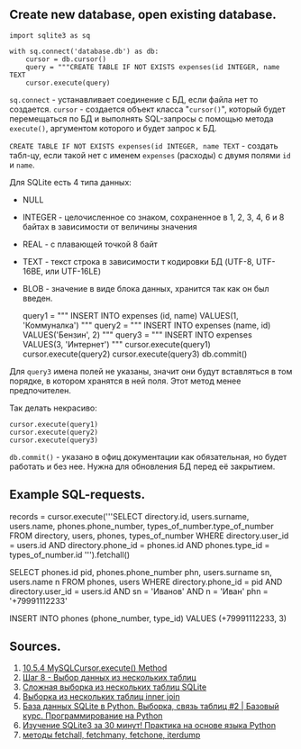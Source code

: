 ## Create new database, open existing database.

	import sqlite3 as sq
	
	with sq.connect('database.db') as db:
		cursor = db.cursor()
		query = """CREATE TABLE IF NOT EXISTS expenses(id INTEGER, name TEXT
		cursor.execute(query)


`sq.connect` - устанавливает соединение с БД, если файла нет то создается.
`cursor` - создается объект класса "`cursor()`", который будет перемещаться по БД и выполнять 
SQL-запросы с помощью метода `execute()`, аргументом которого и будет запрос к БД.

`CREATE TABLE IF NOT EXISTS expenses(id INTEGER, name TEXT` - создать табл-цу, если такой нет 
с именем `expenses` (расходы) с двумя полями `id` и `name`.

Для SQLite есть 4 типа данных:
- NULL
- INTEGER - целочисленное со знаком, сохраненное в 1, 2, 3, 4, 6 и 8 байтах в зависимости от 
величины значения
- REAL - с плавающей точкой 8 байт
- TEXT - текст строка в зависимости т кодировки БД (UTF-8, UTF-16BE, или UTF-16LE)
- BLOB - значение в виде блока данных, хранится так как он был введен.

	query1 = """ INSERT INTO expenses (id, name) VALUES(1, 'Коммуналка') """
	query2 = """ INSERT INTO expenses (name, id) VALUES('Бензин', 2) """
	query3 = """ INSERT INTO expenses VALUES(3, 'Интернет') """
	cursor.execute(query1)
	cursor.execute(query2)
	cursor.execute(query3)
	db.commit()
	
Для `query3` имена полей не указаны, значит они будут вставляться в том порядке, в котором
хранятся в ней поля. Этот метод менее предпочителен.

Так делать некрасиво:

	cursor.execute(query1)
	cursor.execute(query2)
	cursor.execute(query3)
	
`db.commit()` - указано в офиц документации как обязательная, но будет работать и без нее. 
Нужна для обновления БД перед её закрытием.


## Example SQL-requests.

records = cursor.execute('''SELECT directory.id, users.surname, users.name, phones.phone_number,
                                types_of_number.type_of_number
                                FROM directory, users, phones, types_of_number
                                WHERE directory.user_id = users.id AND directory.phone_id = phones.id AND
                                phones.type_id = types_of_number.id ''').fetchall()

SELECT
	phones.id pid,
	phones.phone_number phn,
	users.surname sn,
	users.name n
FROM
	phones,
	users
WHERE
	directory.phone_id = pid
	AND
	directory.user_id = users.id
	AND
	sn = 'Иванов'
	AND n = 'Иван' phn = '+79991112233'

INSERT INTO phones (phone_number, type_id) VALUES (+79991112233, 3)

## Sources.

1. [10.5.4 MySQLCursor.execute() Method](https://dev.mysql.com/doc/connector-python/en/connector-python-api-mysqlcursor-execute.html)
2. [Шаг 8 - Выбор данных из нескольких таблиц](https://firststeps.ru/sql/r.php?8)
3. [Сложная выборка из нескольких таблиц SQLite](https://ru.stackoverflow.com/questions/452783/%d0%a1%d0%bb%d0%be%d0%b6%d0%bd%d0%b0%d1%8f-%d0%b2%d1%8b%d0%b1%d0%be%d1%80%d0%ba%d0%b0-%d0%b8%d0%b7-%d0%bd%d0%b5%d1%81%d0%ba%d0%be%d0%bb%d1%8c%d0%ba%d0%b8%d1%85-%d1%82%d0%b0%d0%b1%d0%bb%d0%b8%d1%86-sqlite?rq=1)
4. [Выборка из нескольких таблиц inner join](https://ru.stackoverflow.com/questions/851628/%D0%92%D1%8B%D0%B1%D0%BE%D1%80%D0%BA%D0%B0-%D0%B8%D0%B7-%D0%BD%D0%B5%D1%81%D0%BA%D0%BE%D0%BB%D1%8C%D0%BA%D0%B8%D1%85-%D1%82%D0%B0%D0%B1%D0%BB%D0%B8%D1%86-inner-join)
5. [База данных SQLite в Python. Выборка, связь таблиц #2 | Базовый курс. Программирование на Python](https://www.youtube.com/watch?v=gm0p517EG7o&list=PLAMm2eUmBSn0oIY4MyyzGZY9ebtbZSHw0&index=30)
6. [Изучение SQLite3 за 30 минут! Практика на основе языка Python](https://www.youtube.com/watch?v=bmQPy89IZNk)
7. [методы fetchall, fetchmany, fetchone, iterdump](https://proproprogs.ru/modules/metody-fetchall-fetchmany-fetchone-iterdump)


